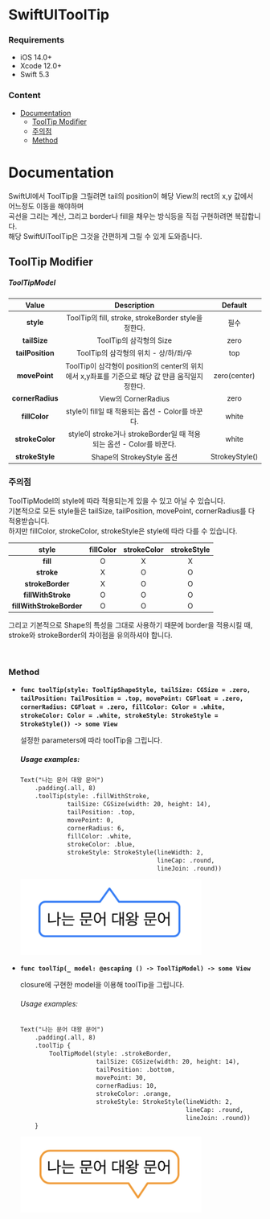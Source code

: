 # SwiftUIToolTip


### Requirements
* iOS 14.0+
* Xcode 12.0+
* Swift 5.3


### Content
* [Documentation](#documentation)
  * [ToolTip Modifier](#toolTip_modifier)
  * [주의점](#attention)
  * [Method](#method)
 


<a name="documentation"></a>
# Documentation

SwiftUI에서 ToolTip을 그릴려면 tail의 position이 해당 View의 rect의 x,y 값에서 어느정도 이동을 해야하며   
곡선을 그리는 계산, 그리고 border나 fill을 채우는 방식등을 직접 구현하려면 복잡합니다.   
해당 SwiftUIToolTip은 그것을 간편하게 그릴 수 있게 도와줍니다.


<a name="toolTip_modifier"></a>
## ToolTip Modifier

##### ToolTipModel
| Value | Description | Default |
|:---------------------:|:------------------:|:---------:|
| **style** | ToolTip의 fill, stroke, strokeBorder style을 정한다. | 필수 |
| **tailSize** | ToolTip의 삼각형의 Size | zero |
| **tailPosition** | ToolTip의 삼각형의 위치 - 상/하/좌/우 | top |
| **movePoint** | ToolTip이 삼각형이 position의 center의 위치에서 x,y좌표를 기준으로 해당 값 만큼 움직일지 정한다. | zero(center) |
| **cornerRadius** | View의 CornerRadius | zero |
| **fillColor** | style이 fill일 때 적용되는 옵션 - Color를 바꾼다. | white |
| **strokeColor** | style이 stroke거나 strokeBorder일 때 적용되는 옵션 - Color를 바꾼다. | white |
| **strokeStyle** | Shape의 StrokeyStyle 옵션 | StrokeyStyle() |


<a name="attention"></a>
### 주의점

ToolTipModel의 style에 따라 적용되는게 있을 수 있고 아닐 수 있습니다.   
기본적으로 모든 style들은 tailSize, tailPosition, movePoint, cornerRadius를 다 적용받습니다.   
하지만 fillColor, strokeColor, strokeStyle은 style에 따라 다를 수 있습니다.

| style | fillColor | strokeColor | strokeStyle |
|:---------------------:|:-------:|:-------:|:-------:|
| **fill** | O | X | X |
| **stroke** | X | O | O |
| **strokeBorder** | X | O | O |
| **fillWithStroke** | O | O | O |
| **fillWithStrokeBorder** | O | O | O |

그리고 기본적으로 Shape의 특성을 그대로 사용하기 때문에 border을 적용시킬 때, stroke와 strokeBorder의 차이점을 유의하셔야 합니다.


<br>

<a name="Method"></a>
### Method

* **`func toolTip(style: ToolTipShapeStyle,
                     tailSize: CGSize = .zero,
                     tailPosition: TailPosition = .top,
                     movePoint: CGFloat = .zero,
                     cornerRadius: CGFloat = .zero,
                     fillColor: Color = .white,
                     strokeColor: Color = .white,
                     strokeStyle: StrokeStyle = StrokeStyle()) -> some View`**


   설정한 parameters에 따라 toolTip을 그립니다.



   ##### Usage examples:

   ```
   Text("나는 문어 대왕 문어")
       .padding(.all, 8)
       .toolTip(style: .fillWithStroke,
                tailSize: CGSize(width: 20, height: 14),
                tailPosition: .top,
                movePoint: 0,
                cornerRadius: 6,
                fillColor: .white,
                strokeColor: .blue,
                strokeStyle: StrokeStyle(lineWidth: 2,
                                         lineCap: .round,
                                         lineJoin: .round))
   ```


   <img src="doc_img/toolTip1.png" width="360"/>

  
* **`func toolTip(_ model: @escaping () -> ToolTipModel) -> some View`**

   closure에 구현한 model을 이용해 toolTip을 그립니다.

   ###### Usage examples:

   ```
   Text("나는 문어 대왕 문어")
       .padding(.all, 8)
       .toolTip {
           ToolTipModel(style: .strokeBorder,
                        tailSize: CGSize(width: 20, height: 14),
                        tailPosition: .bottom,
                        movePoint: 30,
                        cornerRadius: 10,
                        strokeColor: .orange,
                        strokeStyle: StrokeStyle(lineWidth: 2,
                                                 lineCap: .round,
                                                 lineJoin: .round))
       }
   ```

   <img src="doc_img/toolTip2.png" width="360"/>
